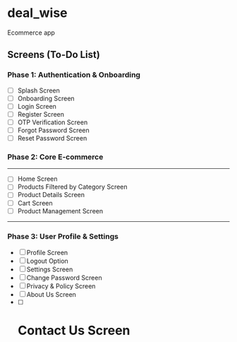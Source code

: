 # deal_wise

Ecommerce app

## Screens (To-Do List)

### Phase 1: Authentication & Onboarding

-   [ ] Splash Screen
-   [ ] Onboarding Screen
-   [ ] Login Screen
-   [ ] Register Screen
-   [ ] OTP Verification Screen
-   [ ] Forgot Password Screen
-   [ ] Reset Password Screen

### Phase 2: Core E-commerce

---

-   [ ] Home Screen
-   [ ] Products Filtered by Category Screen
-   [ ] Product Details Screen
-   [ ] Cart Screen
-   [ ] Product Management Screen

---

### Phase 3: User Profile & Settings

-   [ ] Profile Screen
-   [ ] Logout Option
-   [ ] Settings Screen
-   [ ] Change Password Screen
-   [ ] Privacy & Policy Screen
-   [ ] About Us Screen
-   [ ] # Contact Us Screen
